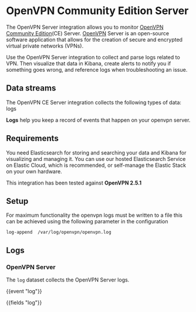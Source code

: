 # OpenVPN Community Edition Server

The OpenVPN Server integration allows you to monitor [OpenVPN Community Edition](https://openvpn.net/blog/openvpn-community-edition-vs-access-server)(CE) Server. [OpenVPN](https://openvpn.net) Server is an open-source software application that allows for the creation of secure and encrypted virtual private networks (VPNs).

Use the OpenVPN Server integration to collect and parse logs related to VPN. Then visualize that data in Kibana, create alerts to notify you if something goes wrong, and reference logs when troubleshooting an issue.

## Data streams

The OpenVPN CE Server integration collects the following types of data: logs

**Logs**  help you keep a record of events that happen on your openvpn server.

## Requirements

You need Elasticsearch for storing and searching your data and Kibana for visualizing and managing it.
You can use our hosted Elasticsearch Service on Elastic Cloud, which is recommended, or self-manage the Elastic Stack on your own hardware.

This integration has been tested against **OpenVPN 2.5.1**

## Setup
For maximum functionality the openvpn logs must be written to a file this can be achieved using the following parameter in the configuration

    log-append  /var/log/openvpn/openvpn.log

## Logs

### OpenVPN Server

The `log` dataset collects the OpenVPN Server logs.

{{event "log"}}

{{fields "log"}}
